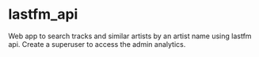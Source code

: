 # lastfm_api
Web app to search tracks and similar artists by an artist name using lastfm api. 
Create a superuser to access the admin analytics.
